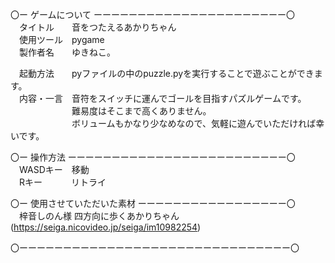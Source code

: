 〇ー ゲームについて ーーーーーーーーーーーーーーーーーーーーーー〇  
　タイトル　　音をつたえるあかりちゃん  
　使用ツール　pygame  
　製作者名　　ゆきねこ。  
  
　起動方法　　pyファイルの中のpuzzle.pyを実行することで遊ぶことができます。  
  　内容・一言　音符をスイッチに運んでゴールを目指すパズルゲームです。  
 　　　　　　　難易度はそこまで高くありません。  
             　　　　　　　ボリュームもかなり少なめなので、気軽に遊んでいただければ幸いです。  
   
〇ー 操作方法 ーーーーーーーーーーーーーーーーーーーーーーーーー〇  
　WASDキー　移動  
　Rキー　　 　リトライ　  
  
〇ー 使用させていただいた素材 ーーーーーーーーーーーーーーーーー〇  
　梓音しのん様  四方向に歩くあかりちゃん(https://seiga.nicovideo.jp/seiga/im10982254)  
  
〇ーーーーーーーーーーーーーーーーーーーーーーーーーーーーーーー〇
